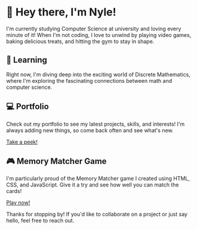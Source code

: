 # 👋 Hey there, I'm Nyle!

I'm currently studying Computer Science at university and loving every minute of it! When I'm not coding, I love to unwind by playing video games, baking delicious treats, and hitting the gym to stay in shape.

## 🌱 Learning

Right now, I'm diving deep into the exciting world of Discrete Mathematics, where I'm exploring the fascinating connections between math and computer science.

## 💻 Portfolio

Check out my portfolio to see my latest projects, skills, and interests! I'm always adding new things, so come back often and see what's new.

[Take a peek!](https://nyle-cmd.github.io/Nyles-Portfolio.github.io/)

## 🎮 Memory Matcher Game

I'm particularly proud of the Memory Matcher game I created using HTML, CSS, and JavaScript. Give it a try and see how well you can match the cards!

[Play now!](https://nyle-cmd.github.io/Memory-game/)

Thanks for stopping by! If you'd like to collaborate on a project or just say hello, feel free to reach out.
